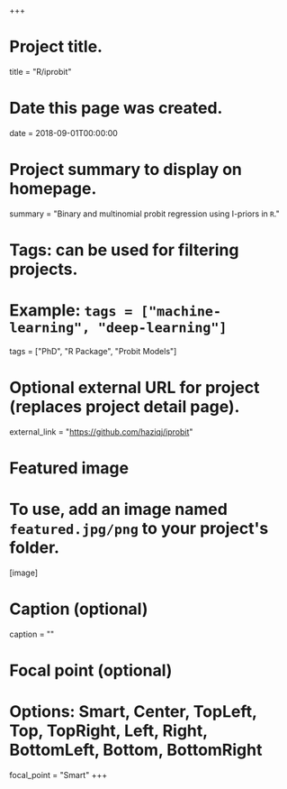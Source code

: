 +++
# Project title.
title = "R/iprobit"

# Date this page was created.
date = 2018-09-01T00:00:00

# Project summary to display on homepage.
summary = "Binary and multinomial probit regression using I-priors in `R`."

# Tags: can be used for filtering projects.
# Example: `tags = ["machine-learning", "deep-learning"]`
tags = ["PhD", "R Package", "Probit Models"]

# Optional external URL for project (replaces project detail page).
external_link = "https://github.com/haziqj/iprobit"

# Featured image
# To use, add an image named `featured.jpg/png` to your project's folder. 
[image]
  # Caption (optional)
  caption = ""

  # Focal point (optional)
  # Options: Smart, Center, TopLeft, Top, TopRight, Left, Right, BottomLeft, Bottom, BottomRight
  focal_point = "Smart"
+++
